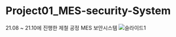# Project01_MES-security-System

21.08 ~ 21.10에 진행한 제철 공정 MES 보안시스템
![슬라이드1](https://user-images.githubusercontent.com/59175200/170817866-6ab5ce9e-6fd5-4bce-8baa-5269e432efda.PNG)
